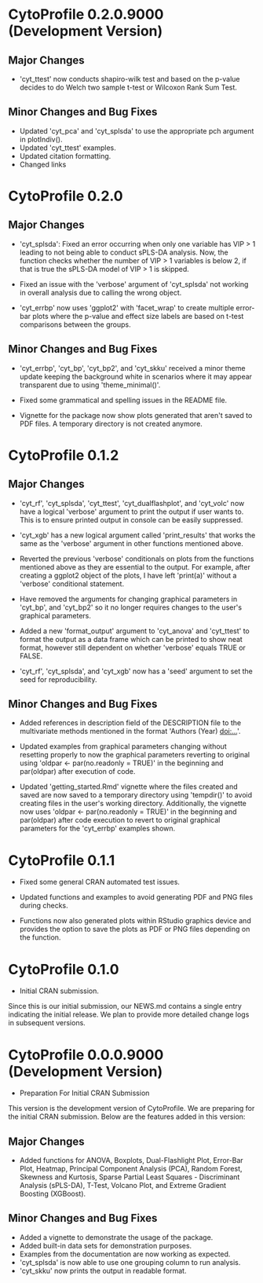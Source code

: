 # CytoProfile 0.2.0.9000 (Development Version)

## Major Changes

* 'cyt_ttest' now conducts shapiro-wilk test and based on the p-value decides to do Welch two sample t-test or Wilcoxon Rank Sum Test. 

## Minor Changes and Bug Fixes

* Updated 'cyt_pca' and 'cyt_splsda' to use the appropriate pch argument in plotIndiv().
* Updated 'cyt_ttest' examples.  
* Updated citation formatting.
* Changed links

# CytoProfile 0.2.0

## Major Changes

* 'cyt_splsda': Fixed an error occurring when only one variable has VIP > 1 leading to not being able to conduct sPLS-DA analysis. Now, the function checks whether the number of VIP > 1 variables is below 2, if that is true the sPLS-DA model of VIP > 1 is skipped. 

* Fixed an issue with the 'verbose' argument of 'cyt_splsda' not working in overall analysis due to calling the wrong object.

* 'cyt_errbp' now uses 'ggplot2' with 'facet_wrap' to create multiple error-bar plots where the p-value and effect size labels are based on t-test comparisons between the groups. 

## Minor Changes and Bug Fixes

* 'cyt_errbp', 'cyt_bp', 'cyt_bp2', and 'cyt_skku' received a minor theme update keeping the background white in scenarios where it may appear transparent due to using 'theme_minimal()'. 

* Fixed some grammatical and spelling issues in the README file. 

* Vignette for the package now show plots generated that aren't saved to PDF files. A temporary directory is not created anymore.


# CytoProfile 0.1.2

## Major Changes

* 'cyt_rf', 'cyt_splsda', 'cyt_ttest', 'cyt_dualflashplot', and 'cyt_volc' now have a logical 'verbose' argument to print the output if user wants to. This is to ensure printed output in console can be easily suppressed.

* 'cyt_xgb' has a new logical argument called 'print_results' that works the same as the 'verbose' argument in other functions mentioned above. 

* Reverted the previous 'verbose' conditionals on plots from the functions mentioned above as they are essential to the output. For example, after creating a ggplot2 object of the plots, I have left 'print(a)' without a 'verbose' conditional statement. 

* Have removed the arguments for changing graphical parameters in 'cyt_bp', and 'cyt_bp2' so it no longer requires changes to the user's graphical parameters.

* Added a new 'format_output' argument to 'cyt_anova' and 'cyt_ttest' to format the output as a data frame which can be printed to show neat format, however still dependent on whether 'verbose' equals TRUE or FALSE. 

* 'cyt_rf', 'cyt_splsda', and 'cyt_xgb' now has a 'seed' argument to set the seed for reproducibility. 

## Minor Changes and Bug Fixes

* Added references in description field of the DESCRIPTION file to the multivariate methods mentioned in the format 'Authors (Year) <doi:...>'.

* Updated examples from graphical parameters changing without resetting properly to now the graphical parameters reverting to original using 'oldpar <- par(no.readonly = TRUE)' in the beginning and par(oldpar) after execution of code.

* Updated 'getting_started.Rmd' vignette where the files created and saved are now saved to a temporary directory using 'tempdir()' to avoid creating files in the user's working directory. Additionally, 
the vignette now uses 'oldpar <- par(no.readonly = TRUE)' in the beginning and par(oldpar) after code execution to revert to original graphical parameters for the 'cyt_errbp' examples shown.


# CytoProfile 0.1.1

* Fixed some general CRAN automated test issues. 

* Updated functions and examples to avoid generating PDF and PNG files during 
checks.

* Functions now also generated plots within RStudio graphics device and provides 
the option to save the plots as PDF or PNG files depending on the function.

# CytoProfile 0.1.0 

* Initial CRAN submission.

Since this is our initial submission, our NEWS.md contains a single entry 
indicating the initial release. We plan to provide more detailed change 
logs in subsequent versions.

# CytoProfile 0.0.0.9000 (Development Version) 

* Preparation For Initial CRAN Submission

This version is the development version of CytoProfile. We are preparing
for the initial CRAN submission. Below are the features added in this version:

## Major Changes

- Added functions for ANOVA, Boxplots, Dual-Flashlight Plot, Error-Bar Plot,
Heatmap, Principal Component Analysis (PCA), Random Forest, Skewness and Kurtosis, 
Sparse Partial Least Squares - Discriminant Analysis (sPLS-DA), T-Test, 
Volcano Plot, and Extreme Gradient Boosting (XGBoost).

## Minor Changes and Bug Fixes

- Added a vignette to demonstrate the usage of the package.
- Added built-in data sets for demonstration purposes.
- Examples from the documentation are now working as expected.
- 'cyt_splsda' is now able to use one grouping column to run analysis. 
- 'cyt_skku' now prints the output in readable format.
